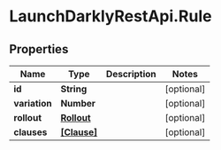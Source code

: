 # LaunchDarklyRestApi.Rule

## Properties
Name | Type | Description | Notes
------------ | ------------- | ------------- | -------------
**id** | **String** |  | [optional] 
**variation** | **Number** |  | [optional] 
**rollout** | [**Rollout**](Rollout.md) |  | [optional] 
**clauses** | [**[Clause]**](Clause.md) |  | [optional] 


